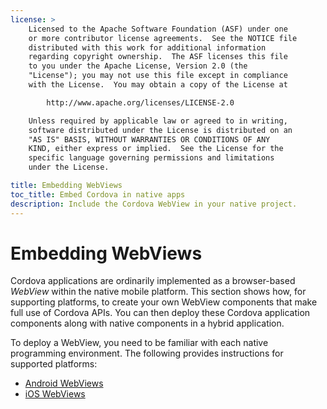 ```yaml
---
license: >
    Licensed to the Apache Software Foundation (ASF) under one
    or more contributor license agreements.  See the NOTICE file
    distributed with this work for additional information
    regarding copyright ownership.  The ASF licenses this file
    to you under the Apache License, Version 2.0 (the
    "License"); you may not use this file except in compliance
    with the License.  You may obtain a copy of the License at

        http://www.apache.org/licenses/LICENSE-2.0

    Unless required by applicable law or agreed to in writing,
    software distributed under the License is distributed on an
    "AS IS" BASIS, WITHOUT WARRANTIES OR CONDITIONS OF ANY
    KIND, either express or implied.  See the License for the
    specific language governing permissions and limitations
    under the License.

title: Embedding WebViews
toc_title: Embed Cordova in native apps
description: Include the Cordova WebView in your native project.
---
```


# Embedding WebViews

Cordova applications are ordinarily implemented as a browser-based
_WebView_ within the native mobile platform. This section shows how,
for supporting platforms, to create your own WebView components that
make full use of Cordova APIs. You can then deploy these Cordova
application components along with native components in a hybrid
application.

To deploy a WebView, you need to be familiar with each native
programming environment. The following provides instructions for
supported platforms:

- [Android WebViews](../../platforms/android/webview.html)
- [iOS WebViews](../../platforms/ios/webview.html)